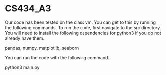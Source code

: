 # CS434_A3

Our code has been tested on the class vm.  You can get to this by running the following commands.
To run the code, first navigate to the src directory.  You will need to install the following
dependencies for python3 if you do not already have them.

pandas,
numpy,
matplotlib,
seaborn

You can run the code with the following command.

python3 main.py
